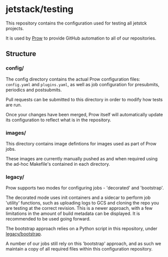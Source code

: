 # jetstack/testing

This repository contains the configuration used for testing all jetstck projects.

It is used by [Prow](https://github.com/kubernetes/test-infra/tree/master/prow)
to provide GitHub automation to all of our repositories.

## Structure

### config/

The config directory contains the actual Prow configuration files: `config.yaml`
and `plugins.yaml`, as well as job configuration for presubmits, periodics and
postsubmits.

Pull requests can be submitted to this directory in order to modify how tests
are run.

Once your changes have been merged, Prow itself will automatically update its
configuration to reflect what is in the repository.

### images/

This directory contains image defintions for images used as part of Prow jobs.

These images are currently manually pushed as and when required using the ad-hoc
Makefile's contained in each directory.

### legacy/

Prow supports two modes for configuring jobs - 'decorated' and 'bootstrap'.

The decorated mode uses init containers and a sidecar to perform job 'utility'
functions, such as uploading logs to GCS and cloning the repo you are testing
at the correct revision. This is a newer approach, with a few limitations in
the amount of build metadata can be displayed. It is recommended to be used
going forward.

The bootstrap approach relies on a Python script in this repository, under [legacy/bootstrap](legacy/bootstrap).

A number of our jobs still rely on this 'bootstrap' approach, and as such we
maintain a copy of all required files within this configuration repository.
